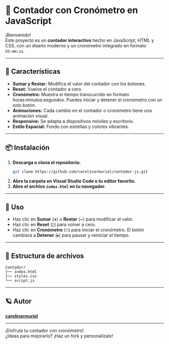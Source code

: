 # 🧮 Contador con Cronómetro en JavaScript

¡Bienvenido!  
Este proyecto es un **contador interactivo** hecho en JavaScript, HTML y CSS, con un diseño moderno y un cronómetro integrado en formato `hh:mm:ss`.

---

## 🚀 Características

- **Sumar y Restar:** Modifica el valor del contador con los botones.
- **Reset:** Vuelve el contador a cero.
- **Cronómetro:** Muestra el tiempo transcurrido en formato horas:minutos:segundos. Puedes iniciar y detener el cronómetro con un solo botón.
- **Animaciones:** Cada cambio en el contador o cronómetro tiene una animación visual.
- **Responsive:** Se adapta a dispositivos móviles y escritorio.
- **Estilo Espacial:** Fondo con estrellas y colores vibrantes.

---

## 📦 Instalación

1. **Descarga o clona el repositorio:**
   ```bash
   git clone https://github.com/carolinarmuriel/contador-js.git
   ```
2. **Abre la carpeta en Visual Studio Code o tu editor favorito.**
3. **Abre el archivo `index.html` en tu navegador.**

---

## 📝 Uso

- Haz clic en **Sumar** (`➕`) o **Restar** (`➖`) para modificar el valor.
- Haz clic en **Reset** (`🔄`) para volver a cero.
- Haz clic en **Cronómetro** (`⏱`) para iniciar el cronómetro. El botón cambiará a **Detener** (`⏹`) para pausar y reiniciar el tiempo.

---

## 📁 Estructura de archivos

```
Contador/
├── index.html
├── styles.css
└── script.js
```

---

## 🪐 Autor

**[carolinarmuriel](https://github.com/carolinarmuriel)**

---

¡Disfruta tu contador con cronómetro!  
¿Ideas para mejorarlo? ¡Haz un fork y personalízalo!
